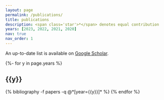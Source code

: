 ```yaml
---
layout: page
permalink: /publications/
title: publications
description: <span class='star'>*</span> denotes equal contribution
years: [2023, 2022, 2021, 2020]
nav: true
nav_order: 1
---
```

<!-- _pages/publications.md -->

An up-to-date list is available on [Google Scholar](https://scholar.google.com/citations?user=x91u618AAAAJ).

<div class="publications">

{%- for y in page.years %}
  <h2 class="year">{{y}}</h2>
  {% bibliography -f papers -q @*[year={{y}}]* %}
{% endfor %}

</div>

